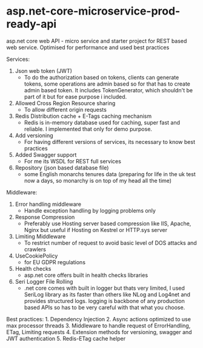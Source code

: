 # asp.net-core-microservice-prod-ready-api
asp.net core web API - micro service and starter project for REST based web service. Optimised for performance and used best practices

Services:
  1. Json web token (JWT) 
      - To do the authorization based on tokens, clients can generate tokens, some operations are admin based so for that has to 
      create admin based token. It includes TokenGenerator, which shouldn't be part of it but for ease purpose i included. 
  2. Allowed Cross Region Resource sharing
      - To allow different origin requests
  3. Redis Distribution cache + E-Tags caching mechanism
      - Redis is in-memory database used for caching, super fast and reliable. I implemented that only for demo purpose.
  4. Add versioning 
      - For having different versions of services, its necessary to know best practices
  5. Added Swagger support
      - For me its WSDL for REST full services
  6. Repository (json based database file) 
      - some English monarchs tenures data (preparing for life in the uk test now a days, so monarchy is on top of my head all the time)
 
Middleware:
  1. Error handling middleware
      - Handle exception handling by logging problems only
  2. Response Compression 
      - Preferably use Hosting server based compression like IIS, Apache, Nginx but useful if Hosting on Kestrel or HTTP.sys server 
  3. Limiting Middleware 
      - To restrict number of request to avoid basic level of DOS attacks and crawlers
  4. UseCookiePolicy 
      - for EU GDPR regulations
  5. Health checks
      - asp.net core offers built in health checks libraries 
  6. Seri Logger File Rolling
      - .net core comes with built in logger but thats very limited, I used SeriLog library as its faster than others like NLog and Log4net
      and provides structured logs. logging is backbone of any production based APIs so has to be very careful with that what you choose.
  
  
  Best practices:
    1. Dependency Injection
    2. Async actions optimized to use max processor threads
    3. Middleware to handle request of ErrorHandling, ETag, Limiting requests 
    4. Extension methods for versioning, swagger and JWT authentication
    5. Redis-ETag cache helper 
  
